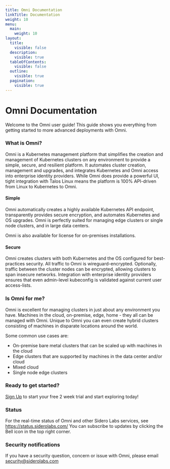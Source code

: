 ```yaml
---
title: Omni Documentation
linkTitle: Documentation
weight: 10
menu:
  main:
    weight: 10
layout:
  title:
    visible: false
  description:
    visible: true
  tableOfContents:
    visible: false
  outline:
    visible: true
  pagination:
    visible: true
---
```


# Omni Documentation&#x20;

Welcome to the Omni user guide! This guide shows you everything from getting started to more advanced deployments with Omni.

### What is Omni?

Omni is a Kubernetes management platform that simplifies the creation and management of Kubernetes clusters on any environment to provide a simple, secure, and resilient platform. It automates cluster creation, management and upgrades, and integrates Kubernetes and Omni access into enterprise identity providers. While Omni does provide a powerful UI, tight integration with Talos Linux means the platform is 100% API-driven from Linux to Kubernetes to Omni.

#### Simple

Omni automatically creates a highly available Kubernetes API endpoint, transparently provides secure encryption, and automates Kubernetes and OS upgrades. Omni is perfectly suited for managing edge clusters or single node clusters, and in large data centers.

Omni is also available for license for on-premises installations.

#### Secure

Omni creates clusters with both Kubernetes and the OS configured for best-practices security. All traffic to Omni is wireguard-encrypted. Optionally, traffic between the cluster nodes can be encrypted, allowing clusters to span insecure networks. Integration with enterprise identity providers ensures that even admin-level kubeconfig is validated against current user access-lists.

### Is Omni for me?

Omni is excellent for managing clusters in just about any environment you have. Machines in the cloud, on-premise, edge, home - they all can be managed with Omni. Unique to Omni you can even create hybrid clusters consisting of machines in disparate locations around the world.

Some common use cases are:

* On-premise bare metal clusters that can be scaled up with machines in the cloud
* Edge clusters that are supported by machines in the data center and/or cloud
* Mixed cloud
* Single node edge clusters

### Ready to get started?

[Sign Up](https://signup.siderolabs.io/) to start your free 2 week trial and start exploring today!

### Status

For the real-time status of Omni and other Sidero Labs services, see https://status.siderolabs.com/ You can subscribe to updates by clicking the Bell icon in the top right corner.

### Security notifications

If you have a security question, concern or issue with Omni, please email security@siderolabs.com
